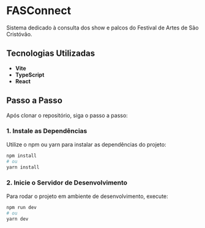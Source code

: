 # FASConnect
Sistema dedicado à consulta dos show e palcos do Festival de Artes de São Cristóvão.

## Tecnologias Utilizadas
- **Vite**
- **TypeScript**
- **React**

## Passo a Passo

Após clonar o repositório, siga o passo a passo:
### 1. Instale as Dependências
Utilize o npm ou yarn para instalar as dependências do projeto:
```bash
npm install
# ou
yarn install
```

### 2. Inicie o Servidor de Desenvolvimento
Para rodar o projeto em ambiente de desenvolvimento, execute:
```bash
npm run dev
# ou
yarn dev
```
